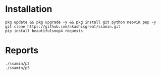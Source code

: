# Installation
```
pkg update && pkg upgrade -y && pkg install git python neovim pup -y
git clone https://github.com/akashisgreat/ssamin.git
pip install beautifulsoup4 requests
```

# Reports
```
./ssamin/p2
./ssamin/p5
```

